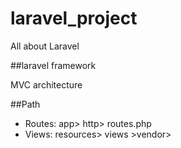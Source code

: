 # laravel_project
All about Laravel

##laravel framework

MVC architecture


##Path

+ Routes: app> http> routes.php
+ Views: resources> views >vendor>
